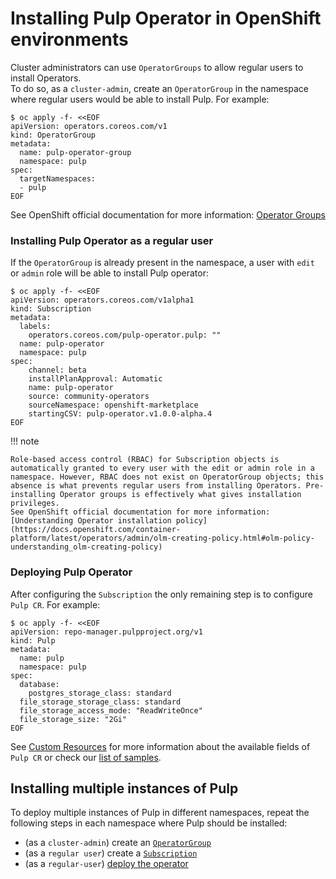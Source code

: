 # Installing Pulp Operator in OpenShift environments

Cluster administrators can use `OperatorGroups` to allow regular users to install Operators.  
To do so, as a `cluster-admin`, create an `OperatorGroup` in the namespace where regular
users would be able to install Pulp. For example:
```
$ oc apply -f- <<EOF
apiVersion: operators.coreos.com/v1
kind: OperatorGroup
metadata:
  name: pulp-operator-group
  namespace: pulp
spec:
  targetNamespaces:
  - pulp
EOF
```

See OpenShift official documentation for more information: [Operator Groups](https://docs.openshift.com/container-platform/latest/operators/understanding/olm/olm-understanding-operatorgroups.html#olm-understanding-operatorgroups)


### Installing Pulp Operator as a regular user

If the `OperatorGroup` is already present in the namespace, a user with `edit` or `admin` role will be able to install Pulp operator:
```
$ oc apply -f- <<EOF
apiVersion: operators.coreos.com/v1alpha1
kind: Subscription
metadata:
  labels:
    operators.coreos.com/pulp-operator.pulp: ""
  name: pulp-operator
  namespace: pulp
spec:
    channel: beta
    installPlanApproval: Automatic
    name: pulp-operator
    source: community-operators
    sourceNamespace: openshift-marketplace
    startingCSV: pulp-operator.v1.0.0-alpha.4
EOF
```

!!! note

    Role-based access control (RBAC) for Subscription objects is automatically granted to every user with the edit or admin role in a namespace. However, RBAC does not exist on OperatorGroup objects; this absence is what prevents regular users from installing Operators. Pre-installing Operator groups is effectively what gives installation privileges.  
    See OpenShift official documentation for more information: [Understanding Operator installation policy](https://docs.openshift.com/container-platform/latest/operators/admin/olm-creating-policy.html#olm-policy-understanding_olm-creating-policy)



### Deploying Pulp Operator

After configuring the `Subscription` the only remaining step is to configure `Pulp CR`.
For example:
```
$ oc apply -f- <<EOF
apiVersion: repo-manager.pulpproject.org/v1
kind: Pulp
metadata:
  name: pulp
  namespace: pulp
spec:
  database:
    postgres_storage_class: standard
  file_storage_storage_class: standard
  file_storage_access_mode: "ReadWriteOnce"
  file_storage_size: "2Gi"
EOF
```

See [Custom Resources](/pulp_operator/pulp/) for more information about the available fields of `Pulp CR` or check our [list of samples](https://github.com/pulp/pulp-operator/tree/main/config/samples).


## Installing multiple instances of Pulp

To deploy multiple instances of Pulp in different namespaces, repeat the following steps in each namespace where Pulp should be installed:

* (as a `cluster-admin`) create an [`OperatorGroup`](/pulp_operator/install/install/)
* (as a `regular user`) create a [`Subscription`](#installing-pulp-operator-as-a-regular-user)
* (as a `regular-user`) [deploy the operator](#deploying-pulp-operator)
